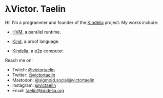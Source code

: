 # λVictor. Taelin

Hi! I'm a programmer and founder of the [Kindelia](http://github.com/kindelia) project. My works include:

- [HVM](https://github.com/kindelia/hvm), a parallel runtime.

- [Kind](https://github.com/kindelia/kind), a proof language.

- [Kindelia](https://github.com/kindelia/kindelia), a p2p computer.

Reach me on:
- Twitch: [@victortaelin](https://twitch.com/victortaelin)
- Twitter: [@victortaelin](https://twitter.com/victortaelin)
- Mastodon: [@sigmoid.social@victortaelin](https://sigmoid.social/@VictorTaelin)
- Instagram: [@victaelin](https://instagram.com/victaelin)
- Email: [taelin@kindelia.org](mailto:taelin@kindelia.org)

